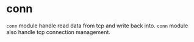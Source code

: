 # conn

`conn` module handle read data from tcp and write back into. `conn` module also handle tcp connection management.